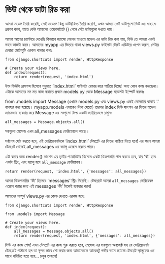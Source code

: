 # ভিউ থেকে ডাটা রিড করা

আমরা মডেল তৈরি করেছি, সেই মডেলে কিছু ডাটা/ফিল্ড তৈরি করেছি, এখন আমরা সেই ডাটাগুলো ভিউ এর মাধ্যমে প্রকাশ করব, যাতে কেউ আমাদের ওয়েবসাইটে \(\) গেলে সেই ডাটাগুলো দখতে পায়।

আমরা আগের চ্যাপ্টারে দেখেছি কিভাবে জ্যাঙ্গো শেলের মাধ্যমে মডেল এর ডাটা রিড করা যায়, ভিউ তে আমরা একই ভাবে কাজটা করব। আমাদের myapp এর ভিতরে থাকা views.py ফাইলটা টেক্সট এডিটরে ওপেন করুন, সেটার চেহারা মোটামুটি এরকম থাকার কথাঃ

```text
from django.shortcuts import render, HttpResponse

# Create your views here.
def index(request):
    return render(request, 'index.html')
```

উক্ত ভিউটা রেসপন্স হিসেবে শুধুমাত্র ‘index.html’ ফাইলটা রেন্ডার করে পাঠিয়ে দিচ্ছে! অন্য কোন কাজ করছেনা। এটাকে আমাদের মন মত কাজ করাতে প্রথমে models.py থেকে Message মডেলটা ইম্পোর্ট করুনঃ

from .models import Message (এখানে models.py এবং views.py একই ফোল্ডারে থাকায় '.' ব্যবহার করা হয়েছে। myapp.models এভাবেও লিখা যেতো) তারপর index ভিউ ফাংশন এর ভিতর মডেল ম্যানেজার ব্যবহার করে Message এর সবগুলো ফিল্ড একটা ভ্যারিয়েবলে রাখুনঃ

```text
all_messages = Message.objects.all()
```

সবগুলো মেসেজ এখন all\_messages ভেরিয়েবলে আছে।

সর্বশেষ যেটা করতে হবে, এই ভেরিয়েবলটাকে ‘index.html’ টেমপ্লেট এর ভিতর পাঠিয়ে দিতে হবে! এর ফলে আমরা টেমপ্লেট থেকেই all\_messages এর ভ্যালু এক্সেস করতে পারব।

এটা করার জন্য render\(\) ফাংশন এর তৃতীয় প্যারামিটার হিসেবে একটা ডিকশনারি পাস করতে হবে, যার ‘কী’ হবে একটা স্ট্রিং, এবং ভ্যালু হবে `all_message` ভেরিয়াবল।

```text
return render(request, 'index.html', {'messages': all_messages})
```

আমরা ডিকশনারির ‘কী’ হিসেবে ‘messages’ স্ট্রিং দিয়েছি। টেমপ্লেটে আমরা `all_messages` ভেরিয়েবল এক্সেস করার জন্য এই messages ‘কী’ টাকেই ব্যবহার করব!

আমাদের সম্পুর্ন views.py এর কোড দেখতে এরকম হবেঃ

```text
from django.shortcuts import render, HttpResponse

from .models import Message

# Create your views here.
def index(request):
    all_messages = Message.objects.all()
    return render(request, 'index.html', {'messages': all_messages})
```

ভিউ এর কাজ শেষ! এখন টেমপ্লেট এর কাজ শুরু করতে হবে, মেসেজ এর সবগুলো অবজেক্ট সহ যে ভেরিয়েবলটা টেমপ্লেটে পাঠানো হল তা সুন্দর ভাবে শো করার জন্য আমাদেরকে আরেকটু গভীর ভাবে জ্যাঙ্গো টেমপ্লেট ল্যাঙ্গুয়েজ এর সাথে পরিচিত হতে হবে... চলুন তাহলে!

